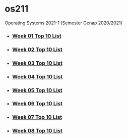 # os211
Operating Systems 2021-1 (Semester Genap 2020/2021)

* ### [Week 01 Top 10 List](https://frhnzh.github.io/os211/W01/)<br>
* ### [Week 02 Top 10 List](https://frhnzh.github.io/os211/W02/)<br>
* ### [Week 03 Top 10 List](https://frhnzh.github.io/os211/W03/)<br>
* ### [Week 04 Top 10 List](https://frhnzh.github.io/os211/W04/)<br>
* ### [Week 05 Top 10 List](https://frhnzh.github.io/os211/W05/)<br>
* ### [Week 06 Top 10 List](https://frhnzh.github.io/os211/W06/)<br>
* ### [Week 07 Top 10 List](https://frhnzh.github.io/os211/W07/)<br>
* ### [Week 08 Top 10 List](https://frhnzh.github.io/os211/W08/)<br>
